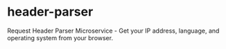 # header-parser
Request Header Parser Microservice - Get your IP address, language, and operating system from your browser.
